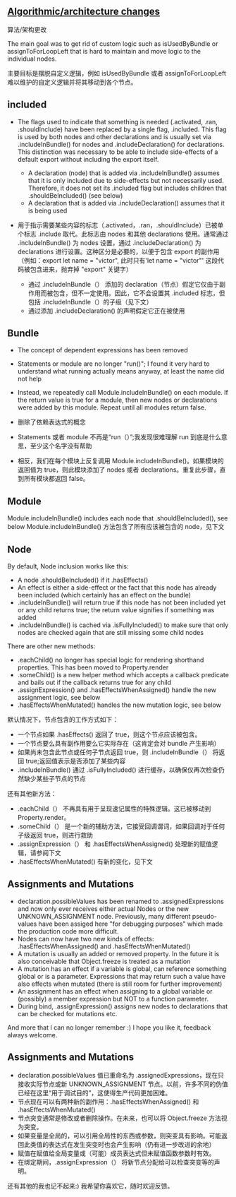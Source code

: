 ## [Algorithmic/architecture changes](https://github.com/rollup/rollup/pull/1582)

算法/架构更改

<p>The main goal was to get rid of custom logic such as isUsedByBundle or assignToForLoopLeft that is hard to maintain and move logic to the individual nodes.</p>
主要目标是摆脱自定义逻辑，例如 isUsedByBundle 或者 assignToForLoopLeft 难以维护的自定义逻辑并将其移动到各个节点。

## included

- The flags used to indicate that something is needed (.activated, .ran, .shouldInclude) have been replaced by a single flag, .included. This flag is used by both nodes and other declarations and is usually set via .includeInBundle() for nodes and .includeDeclaration() for declarations. This distinction was necessary to be able to include side-effects of a default export without including the export itself.

  - A declaration (node) that is added via .includeInBundle() assumes that it is only included due to side-effects but not necessarily used. Therefore, it does not set its .included flag but includes children that .shouldBeIncluded() (see below)
  - A declaration that is added via .includeDeclaration() assumes that it is being used

- 用于指示需要某些内容的标志（.activated，.ran，.shouldInclude）已被单个标志 .include 取代。此标志由 nodes 和其他 declarations 使用。通常通过 .includeInBundle() 为 nodes 设置，通过 .includeDeclaration() 为 declarations 进行设置。这种区分是必要的，以便于包含 export 的副作用（例如：export let name = "victor", 此时只有'let name = "victor"' 这段代码被包含进来，抛弃掉 "export" 关键字）
  - 通过 .includeInBundle（） 添加的 declaration（节点）假定它仅由于副作用而被包含，但不一定使用。因此，它不会设置其 .included 标志，但包括 .includeInBundle（）的子级（见下文）
  - 通过添加 .includeDeclaration() 的声明假定它正在被使用

## Bundle

- The concept of dependent expressions has been removed
- Statements or module are no longer "run()"; I found it very hard to understand what running actually means anyway, at least the name did not help
- Instead, we repeatedly call Module.includeInBundle() on each module. If the return value is true for a module, then new nodes or declarations were added by this module. Repeat until all modules return false.

- 删除了依赖表达式的概念
- Statements 或者 module 不再是“run（）”;我发现很难理解 run 到底是什么意思，至少这个名字没有帮助
- 相反，我们在每个模块上反复调用 Module.includeInBundle()。如果模块的返回值为 true，则此模块添加了 nodes 或者 declarations。重复此步骤，直到所有模块都返回 false。

## Module

Module.includeInBundle() includes each node that .shouldBeIncluded(), see below Module.includeInBundle() 方法包含了所有应该被包含的 node，见下文

## Node

By default, Node inclusion works like this:

- A node .shouldBeIncluded() if it .hasEffects()
- An effect is either a side-effect or the fact that this node has already been included (which certainly has an effect on the bundle)
- .includeInBundle() will return true if this node has not been included yet or any child returns true; the return value signifies if something was added
- .includeInBundle() is cached via .isFullyIncluded() to make sure that only nodes are checked again that are still missing some child nodes

There are other new methods:

- .eachChild() no longer has special logic for rendering shorthand properties. This has been moved to Property.render
- .someChild() is a new helper method which accepts a callback predicate and bails out if the callback returns true for any child
- .assignExpression() and .hasEffectsWhenAssigned() handle the new assignment logic, see below
- .hasEffectsWhenMutated() handles the new mutation logic, see below

默认情况下，节点包含的工作方式如下：

- 一个节点如果 .hasEffects() 返回了 true，则这个节点应该被包含。
- 一个节点要么具有副作用要么它实际存在（这肯定会对 bundle 产生影响）
- 如果尚未包含此节点或任何子节点返回 true，则 .includeInBundle（） 将返回 true;返回值表示是否添加了某些内容
- .includeInBundle() 通过 .isFullyIncluded() 进行缓存，以确保仅再次检查仍然缺少某些子节点的节点

还有其他新方法：

- .eachChild（） 不再具有用于呈现速记属性的特殊逻辑。这已被移动到 Property.render。
- .someChild（） 是一个新的辅助方法，它接受回调谓词，如果回调对于任何子级返回 true，则进行救助
- .assignExpression（） 和 .hasEffectsWhenAssigned() 处理新的赋值逻辑，请参阅下文
- .hasEffectsWhenMutated() 有新的变化，见下文

## Assignments and Mutations

- declaration.possibleValues has been renamed to .assignedExpressions and now only ever receives either actual Nodes or the new UNKNOWN_ASSIGNMENT node. Previously, many different pseudo-values have been assiged here "for debugging purposes" which made the production code more difficult.
- Nodes can now have two new kinds of effects: .hasEffectsWhenAssigned() and .hasEffectsWhenMutated()
- A mutation is usually an added or removed property. In the future it is also conceivable that Object.freeze is treated as a mutation
- A mutation has an effect if a variable is global, can reference something global or is a parameter. Expressions that may return such a value have also effects when mutated (there is still room for further improvement)
- An assignment has an effect when assigning to a global variable or (possibly) a member expression but NOT to a function parameter.
- During bind, .assignExpression() assigns new nodes to declarations that can be checked for mutations etc.

And more that I can no longer remember :) I hope you like it, feedback always welcome.

## Assignments and Mutations

- declaration.possibleValues 值已重命名为 .assignedExpressions，现在只接收实际节点或新 UNKNOWN_ASSIGNMENT 节点。以前，许多不同的伪值已经在这里“用于调试目的”，这使得生产代码更加困难。
- 节点现在可以有两种新的副作用：.hasEffectsWhenAssigned() 和 .hasEffectsWhenMutated()
- 节点突变通常是修改或者删除操作。在未来，也可以将 Object.freeze 方法视为突变。
- 如果变量是全局的，可以引用全局性的东西或参数，则突变具有影响。可能返回此类值的表达式在发生突变时也会产生影响（仍有进一步改进的余地）
- 赋值在赋值给全局变量或（可能）成员表达式但未赋值函数参数时有效。
- 在绑定期间，.assignExpression（） 将新节点分配给可以检查突变等的声明。

还有其他的我也记不起来:) 我希望你喜欢它，随时欢迎反馈。
